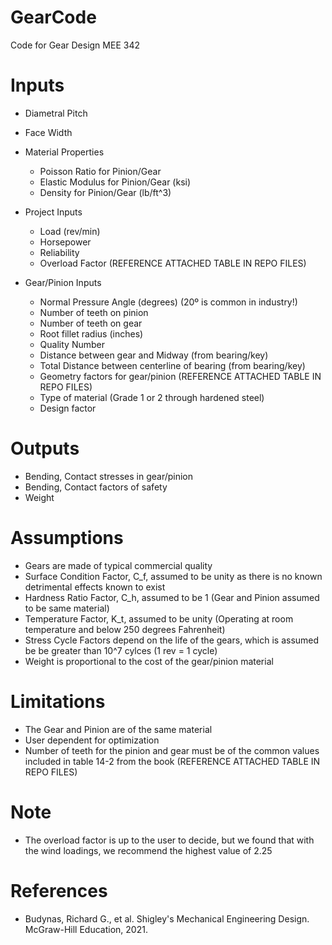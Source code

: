 # GearCode
Code for Gear Design MEE 342

# Inputs
- Diametral Pitch
- Face Width

- Material Properties
  - Poisson Ratio for Pinion/Gear
  - Elastic Modulus for Pinion/Gear (ksi)
  - Density for Pinion/Gear (lb/ft^3)

- Project Inputs
  - Load (rev/min)
  - Horsepower
  - Reliability
  - Overload Factor (REFERENCE ATTACHED TABLE IN REPO FILES)

- Gear/Pinion Inputs
  - Normal Pressure Angle (degrees) (20º is common in industry!)
  - Number of teeth on pinion
  - Number of teeth on gear 
  - Root fillet radius (inches)
  - Quality Number
  - Distance between gear and Midway (from bearing/key)
  - Total Distance between centerline of bearing (from bearing/key)
  - Geometry factors for gear/pinion (REFERENCE ATTACHED TABLE IN REPO FILES)
  - Type of material (Grade 1 or 2 through hardened steel)
  - Design factor

# Outputs
- Bending, Contact stresses in gear/pinion
- Bending, Contact factors of safety
- Weight

# Assumptions
- Gears are made of typical commercial quality
- Surface Condition Factor, C_f, assumed to be unity as there is no known detrimental effects known to exist
- Hardness Ratio Factor, C_h, assumed to be 1 (Gear and Pinion assumed to be same material)
- Temperature Factor, K_t, assumed to be unity (Operating at room temperature and below 250 degrees Fahrenheit)
- Stress Cycle Factors depend on the life of the gears, which is assumed be be greater than 10^7 cylces (1 rev = 1 cycle)
- Weight is proportional to the cost of the gear/pinion material

# Limitations
- The Gear and Pinion are of the same material
- User dependent for optimization
- Number of teeth for the pinion and gear must be of the common values included in table 14-2 from the book (REFERENCE ATTACHED TABLE IN REPO FILES)

# Note
- The overload factor is up to the user to decide, but we found that with the wind loadings, we recommend the highest value of 2.25

# References
- Budynas, Richard G., et al. Shigley's Mechanical Engineering Design. McGraw-Hill Education, 2021. 
